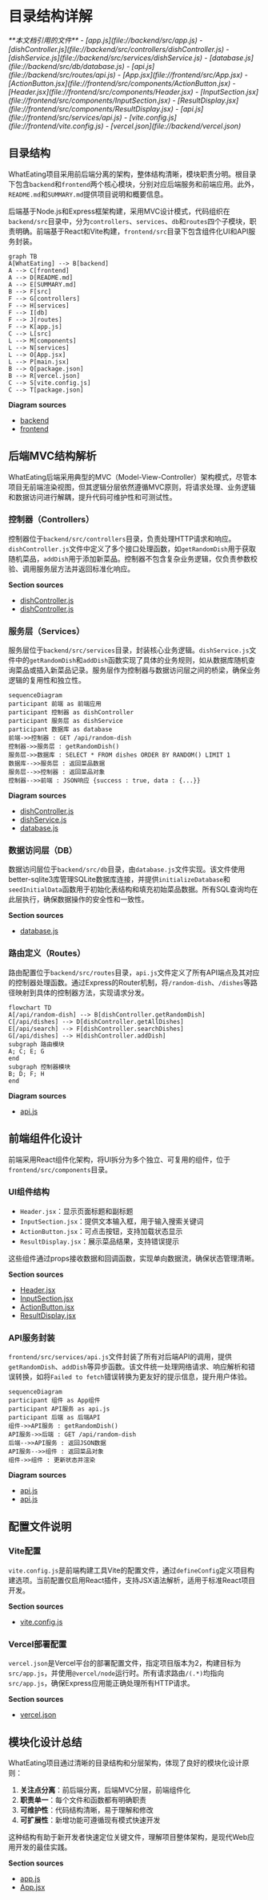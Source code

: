 # 目录结构详解

<cite>
**本文档引用的文件**  
- [app.js](file://backend/src/app.js)
- [dishController.js](file://backend/src/controllers/dishController.js)
- [dishService.js](file://backend/src/services/dishService.js)
- [database.js](file://backend/src/db/database.js)
- [api.js](file://backend/src/routes/api.js)
- [App.jsx](file://frontend/src/App.jsx)
- [ActionButton.jsx](file://frontend/src/components/ActionButton.jsx)
- [Header.jsx](file://frontend/src/components/Header.jsx)
- [InputSection.jsx](file://frontend/src/components/InputSection.jsx)
- [ResultDisplay.jsx](file://frontend/src/components/ResultDisplay.jsx)
- [api.js](file://frontend/src/services/api.js)
- [vite.config.js](file://frontend/vite.config.js)
- [vercel.json](file://backend/vercel.json)
</cite>

## 目录结构

WhatEating项目采用前后端分离的架构，整体结构清晰，模块职责分明。根目录下包含`backend`和`frontend`两个核心模块，分别对应后端服务和前端应用。此外，`README.md`和`SUMMARY.md`提供项目说明和概要信息。

后端基于Node.js和Express框架构建，采用MVC设计模式，代码组织在`backend/src`目录中，分为`controllers`、`services`、`db`和`routes`四个子模块，职责明确。前端基于React和Vite构建，`frontend/src`目录下包含组件化UI和API服务封装。

```mermaid
graph TB
A[WhatEating] --> B[backend]
A --> C[frontend]
A --> D[README.md]
A --> E[SUMMARY.md]
B --> F[src]
F --> G[controllers]
F --> H[services]
F --> I[db]
F --> J[routes]
F --> K[app.js]
C --> L[src]
L --> M[components]
L --> N[services]
L --> O[App.jsx]
L --> P[main.jsx]
B --> Q[package.json]
B --> R[vercel.json]
C --> S[vite.config.js]
C --> T[package.json]
```

**Diagram sources**  
- [backend](file://backend)
- [frontend](file://frontend)

## 后端MVC结构解析

WhatEating后端采用典型的MVC（Model-View-Controller）架构模式，尽管本项目无前端渲染视图，但其逻辑分层依然遵循MVC原则，将请求处理、业务逻辑和数据访问进行解耦，提升代码可维护性和可测试性。

### 控制器（Controllers）

控制器位于`backend/src/controllers`目录，负责处理HTTP请求和响应。`dishController.js`文件中定义了多个接口处理函数，如`getRandomDish`用于获取随机菜品，`addDish`用于添加新菜品。控制器不包含复杂业务逻辑，仅负责参数校验、调用服务层方法并返回标准化响应。

**Section sources**  
- [dishController.js](file://backend/src/controllers/dishController.js#L3-L24)
- [dishController.js](file://backend/src/controllers/dishController.js#L77-L100)

### 服务层（Services）

服务层位于`backend/src/services`目录，封装核心业务逻辑。`dishService.js`文件中的`getRandomDish`和`addDish`函数实现了具体的业务规则，如从数据库随机查询菜品或插入新菜品记录。服务层作为控制器与数据访问层之间的桥梁，确保业务逻辑的复用性和独立性。

```mermaid
sequenceDiagram
participant 前端 as 前端应用
participant 控制器 as dishController
participant 服务层 as dishService
participant 数据库 as database
前端->>控制器 : GET /api/random-dish
控制器->>服务层 : getRandomDish()
服务层->>数据库 : SELECT * FROM dishes ORDER BY RANDOM() LIMIT 1
数据库-->>服务层 : 返回菜品数据
服务层-->>控制器 : 返回菜品对象
控制器-->>前端 : JSON响应 {success : true, data : {...}}
```

**Diagram sources**  
- [dishController.js](file://backend/src/controllers/dishController.js#L3-L24)
- [dishService.js](file://backend/src/services/dishService.js#L3-L10)
- [database.js](file://backend/src/db/database.js)

### 数据访问层（DB）

数据访问层位于`backend/src/db`目录，由`database.js`文件实现。该文件使用better-sqlite3库管理SQLite数据库连接，并提供`initializeDatabase`和`seedInitialData`函数用于初始化表结构和填充初始菜品数据。所有SQL查询均在此层执行，确保数据操作的安全性和一致性。

**Section sources**  
- [database.js](file://backend/src/db/database.js#L1-L97)

### 路由定义（Routes）

路由配置位于`backend/src/routes`目录，`api.js`文件定义了所有API端点及其对应的控制器处理函数。通过Express的Router机制，将`/random-dish`、`/dishes`等路径映射到具体的控制器方法，实现请求分发。

```mermaid
flowchart TD
A[/api/random-dish] --> B[dishController.getRandomDish]
C[/api/dishes] --> D[dishController.getAllDishes]
E[/api/search] --> F[dishController.searchDishes]
G[/api/dishes] --> H[dishController.addDish]
subgraph 路由模块
A; C; E; G
end
subgraph 控制器模块
B; D; F; H
end
```

**Diagram sources**  
- [api.js](file://backend/src/routes/api.js#L1-L18)

## 前端组件化设计

前端采用React组件化架构，将UI拆分为多个独立、可复用的组件，位于`frontend/src/components`目录。

### UI组件结构

- `Header.jsx`：显示页面标题和副标题
- `InputSection.jsx`：提供文本输入框，用于输入搜索关键词
- `ActionButton.jsx`：可点击按钮，支持加载状态显示
- `ResultDisplay.jsx`：展示菜品结果，支持错误提示

这些组件通过props接收数据和回调函数，实现单向数据流，确保状态管理清晰。

**Section sources**  
- [Header.jsx](file://frontend/src/components/Header.jsx#L1-L12)
- [InputSection.jsx](file://frontend/src/components/InputSection.jsx#L1-L17)
- [ActionButton.jsx](file://frontend/src/components/ActionButton.jsx#L1-L17)
- [ResultDisplay.jsx](file://frontend/src/components/ResultDisplay.jsx#L1-L34)

### API服务封装

`frontend/src/services/api.js`文件封装了所有对后端API的调用，提供`getRandomDish`、`addDish`等异步函数。该文件统一处理网络请求、响应解析和错误转换，如将`Failed to fetch`错误转换为更友好的提示信息，提升用户体验。

```mermaid
sequenceDiagram
participant 组件 as App组件
participant API服务 as api.js
participant 后端 as 后端API
组件->>API服务 : getRandomDish()
API服务->>后端 : GET /api/random-dish
后端-->>API服务 : 返回JSON数据
API服务-->>组件 : 返回菜品对象
组件->>组件 : 更新状态并渲染
```

**Diagram sources**  
- [api.js](file://frontend/src/services/api.js#L2-L22)
- [api.js](file://frontend/src/services/api.js#L60-L83)

## 配置文件说明

### Vite配置

`vite.config.js`是前端构建工具Vite的配置文件，通过`defineConfig`定义项目构建选项。当前配置仅启用React插件，支持JSX语法解析，适用于标准React项目开发。

**Section sources**  
- [vite.config.js](file://frontend/vite.config.js#L1-L8)

### Vercel部署配置

`vercel.json`是Vercel平台的部署配置文件，指定项目版本为2，构建目标为`src/app.js`，并使用`@vercel/node`运行时。所有请求路由`/(.*)`均指向`src/app.js`，确保Express应用能正确处理所有HTTP请求。

**Section sources**  
- [vercel.json](file://backend/vercel.json#L1-L16)

## 模块化设计总结

WhatEating项目通过清晰的目录结构和分层架构，体现了良好的模块化设计原则：

1. **关注点分离**：前后端分离，后端MVC分层，前端组件化
2. **职责单一**：每个文件和函数都有明确职责
3. **可维护性**：代码结构清晰，易于理解和修改
4. **可扩展性**：新增功能可遵循现有模式快速开发

这种结构有助于新开发者快速定位关键文件，理解项目整体架构，是现代Web应用开发的最佳实践。

**Section sources**  
- [app.js](file://backend/src/app.js#L1-L64)
- [App.jsx](file://frontend/src/App.jsx#L1-L49)